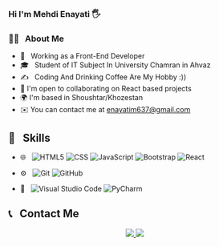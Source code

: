 <h3>Hi I'm Mehdi Enayati 🖐</h3>

<h3>👨‍💻 &nbsp; About Me</h3>

- 💼 &nbsp; Working as a Front-End Developer
- 🎓 &nbsp; Student of IT Subject In University Chamran in Ahvaz
- ✍️ &nbsp; Coding And Drinking Coffee Are My Hobby :))
- 🤝  I'm open to collaborating on React based projects
- 🌍  I'm based in Shoushtar/Khozestan
- ✉️  You can contact me at enayatim637@gmail.com

<h2>🔧 &nbsp; Skills</h2>

- 🌐 &nbsp;
  ![HTML5](https://img.shields.io/badge/-HTML5-333333?style=flat&logo=HTML5)
  ![CSS](https://img.shields.io/badge/-CSS-333333?style=flat&logo=CSS3&logoColor=1572B6)
  ![JavaScript](https://img.shields.io/badge/-JavaScript-333333?style=flat&logo=javascript)
  ![Bootstrap](https://img.shields.io/badge/-Bootstrap-333333?style=flat&logo=bootstrap&logoColor=563D7C)
  ![React](https://img.shields.io/badge/-React-333333?style=flat&logo=react)
  
- ⚙️ &nbsp;
  ![Git](https://img.shields.io/badge/-Git-333333?style=flat&logo=git)
  ![GitHub](https://img.shields.io/badge/-GitHub-333333?style=flat&logo=github)

- 🔧 &nbsp;
  ![Visual Studio Code](https://img.shields.io/badge/-Visual%20Studio%20Code-333333?style=flat&logo=visual-studio-code&logoColor=007ACC)
  ![PyCharm](https://img.shields.io/badge/-PyCharm-333333?style=flat&logo=pycharm&logoColor=007ACC)

<h2>📞 &nbsp; Contact Me </h2>

<p align="center">
  <a href="https://instagram.com/M_E_developer/">
    <img src="https://img.shields.io/badge/Instagram-@M_E_developer-red?style=flat&logo=instagram" />
  </a>
  <a href="https://t.me/M_E_developer/">
    <img src="https://img.shields.io/badge/Telegram-@M_E_developer-blue?style=flat&logo=telegram" />
  </a>
</p>
